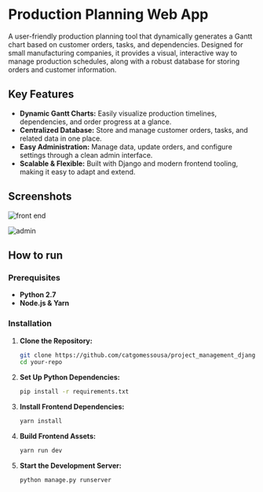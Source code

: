 # Production Planning Web App

A user-friendly production planning tool that dynamically generates a Gantt chart based on customer orders, tasks, and dependencies. Designed for small manufacturing companies, it provides a visual, interactive way to manage production schedules, along with a robust database for storing orders and customer information.

## Key Features

- **Dynamic Gantt Charts:** Easily visualize production timelines, dependencies, and order progress at a glance.
- **Centralized Database:** Store and manage customer orders, tasks, and related data in one place.
- **Easy Administration:** Manage data, update orders, and configure settings through a clean admin interface.
- **Scalable & Flexible:** Built with Django and modern frontend tooling, making it easy to adapt and extend.

## Screenshots

![front end](https://i.imgur.com/VTFvWRq.png)

![admin](https://i.imgur.com/CF4QnXU.png)


## How to run

### Prerequisites

- **Python 2.7**
- **Node.js & Yarn**

### Installation

1. **Clone the Repository:**
   ```bash
   git clone https://github.com/catgomessousa/project_management_django_app.git
   cd your-repo
2. **Set Up Python Dependencies:**
   ```bash
   pip install -r requirements.txt
3. **Install Frontend Dependencies:**
   ```bash
   yarn install
4. **Build Frontend Assets:**
   ```bash
   yarn run dev
5. **Start the Development Server:**
   ```bash
   python manage.py runserver

